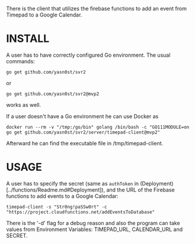 There is the client that utilizes the firebase functions to add an
event from Timepad to a Google Calendar.

INSTALL
=======

A user has to have correctly configured Go environment.
The usual commands:

`go get github.com/yasn0st/svr2`

or

`go get github.com/yasn0st/svr2@mvp2`

works as well.

If a user doesn't have a Go environment he can use Docker as
```
docker run --rm -v "/tmp:/go/bin" golang /bin/bash -c "GO111MODULE=on go get github.com/yasn0st/svr2/server/timepad-client@mvp2"
```

Afterward he can find the executable file in /tmp/timepad-client.

USAGE
=====

A user has to specify the secret (same as `authToken` in
(Deployment)[../functions/Readme.md#Deployment]), and the URL of the
Firebase functions to add events to a Google Calendar:

```
timepad-client -s "Str0ng!paSSw0rt" -c "https://project.cloudfunctions.net/addEventsToDatabase"
```

There is the '-d' flag for a debug reason and also the program can take
values from Environment Variables: TIMEPAD\_URL, CALENDAR\_URL and
SECRET.
